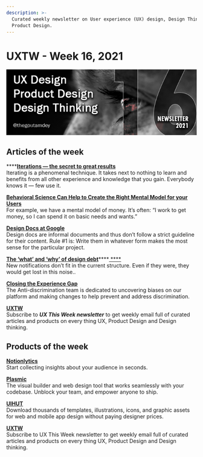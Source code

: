 ```yaml
---
description: >-
  Curated weekly newsletter on User experience (UX) design, Design Thinking and
  Product Design.
---
```


# UXTW - Week 16, 2021

![](../.gitbook/assets/newsletter-banner-2021-16.jpg)

## Articles of the week

****[**Iterations — the secret to great results**](https://thistooshallgrow.com/blog/ux-research-brand-colour/)\
Iterating is a phenomenal technique. It takes next to nothing to learn and benefits from all other experience and knowledge that you gain. Everybody knows it — few use it.

[**Behavioral Science Can Help to Create the Right Mental Model for your Users**](https://www.uxbooth.com/articles/behavioral-science-can-help-to-create-the-right-mental-model-for-your-users/?ref=thegoutamdey)\
For example, we have a mental model of money. It’s often: “I work to get money, so I can spend it on basic needs and wants.”&#x20;

[**Design Docs at Google**](https://www.industrialempathy.com/posts/design-docs-at-google/?ref=thegoutamdey)\
Design docs are informal documents and thus don’t follow a strict guideline for their content. Rule #1 is: Write them in whatever form makes the most sense for the particular project.

[**The ‘what’ and ‘why’ of design debt**](https://uxdesign.cc/the-what-and-why-of-design-debt-861be8b887fe/?ref=thegoutamdey)****[ **** ](https://uxdesign.cc/the-what-and-why-of-design-debt-861be8b887fe/?ref=thegoutamdey)\
New notifications don’t fit in the current structure. Even if they were, they would get lost in this noise..

[**Closing the Experience Gap**](https://airbnb.design/closing-the-experience-gap/)\
The Anti-discrimination team is dedicated to uncovering biases on our platform and making changes to help prevent and address discrimination.&#x20;

[**UXTW**](https://gmail.us17.list-manage.com/subscribe?u=1b23fd286b43ac36e4acba123\&id=0009036f95)\
Subscribe to _**UX This Week newsletter**_  to get weekly email full of curated articles and products on every thing UX, Product Design and Design thinking.

## Products of the week

[**Notionlytics**](https://notionlytics.com/?ref=thegoutamdey)\
Start collecting insights about your audience in seconds.

[**Plasmic**](https://www.plasmic.app)\
The visual builder and web design tool that works seamlessly with your codebase. Unblock your team, and empower anyone to ship.

[**UIHUT**](https://www.uihut.com)\
Download thousands of templates, illustrations, icons, and graphic assets for web and mobile app design without paying designer prices.

[**UXTW**](https://gmail.us17.list-manage.com/subscribe?u=1b23fd286b43ac36e4acba123\&id=0009036f95)\
Subscribe to UX This Week newsletter  to get weekly email full of curated articles and products on every thing UX, Product Design and Design thinking.
